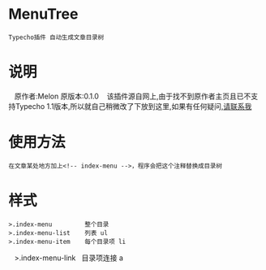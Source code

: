 # MenuTree
    Typecho插件 自动生成文章目录树 
# 说明
    原作者:Melon 原版本:0.1.0
    该插件源自网上,由于找不到原作者主页且已不支持Typecho 1.1版本,所以就自己稍微改了下放到这里,如果有任何疑问,[请联系我](http://blog.ranoff.cn)
# 使用方法
    在文章某处地方加上<!-- index-menu -->，程序会把这个注释替换成目录树
# 样式
    >.index-menu         整个目录
    >.index-menu-list    列表 ul
    >.index-menu-item    每个目录项 li
    >.index-menu-link    目录项连接 a
